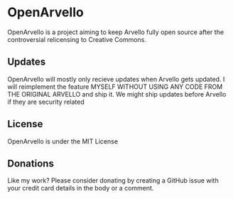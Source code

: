 # OpenArvello

OpenArvello is a project aiming to keep Arvello fully open source after the controversial relicensing to Creative Commons.

## Updates

OpenArvello will mostly only recieve updates when Arvello gets updated. I will reimplement the feature MYSELF WITHOUT USING ANY CODE FROM THE ORIGINAL ARVELLO and ship it.
We might ship updates before Arvello if they are security related

## License

OpenArvello is under the MIT License

## Donations

Like my work? Please consider donating by creating a GitHub issue with your credit card details in the body or a comment.
